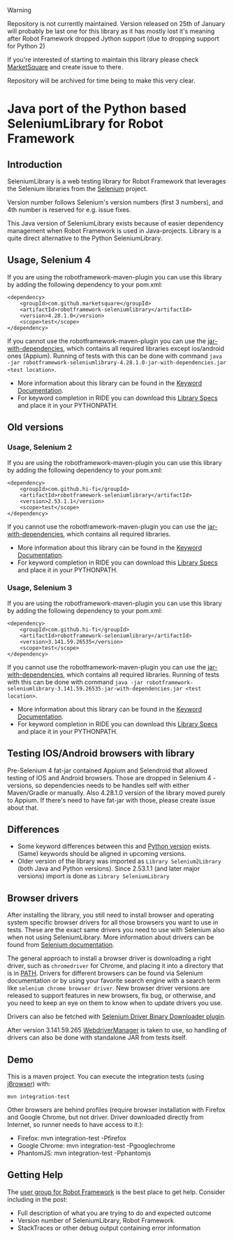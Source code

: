 > [!WARNING]  
> Repository is not currently maintained. Version released on 25th of January will probably be last one for this library as it has mostly lost it's meaning after Robot Framework dropped Jython support (due to dropping support for Python 2)
> 
> If you're interested of starting to maintain this library please check [MarketSquare](https://marketsquare.github.io/) and create issue to there.
> 
> Repository will be archived for time being to make this very clear.

# Java port of the Python based SeleniumLibrary for Robot Framework

## Introduction

SeleniumLibrary is a web testing library for Robot Framework that leverages
the Selenium libraries from the [Selenium](http://docs.seleniumhq.org) project.

Version number follows Selenium's version numbers (first 3 numbers), and 4th number is reserved for e.g. issue fixes.

This Java version of SeleniumLibrary exists because of easier dependency management when Robot Framework is used in Java-projects. Library is a quite direct alternative to the Python SeleniumLibrary.

## Usage, Selenium 4

If you are using the robotframework-maven-plugin you can
use this library by adding the following dependency to
your pom.xml:

    <dependency>
        <groupId>com.github.marketsquare</groupId>
        <artifactId>robotframework-seleniumlibrary</artifactId>
        <version>4.28.1.0</version>
        <scope>test</scope>
    </dependency>

If you cannot use the robotframework-maven-plugin you can use the
[jar-with-dependencies](https://repo1.maven.org/maven2/com/github/marketsquare/robotframework-seleniumlibrary/4.28.1.0/robotframework-seleniumlibrary-4.28.1.0-jar-with-dependencies.jar),
which contains all required libraries except ios/android ones (Appium). Running of tests with this can be done with command `java -jar robotframework-seleniumlibrary-4.28.1.0-jar-with-dependencies.jar <test location>`.

- More information about this library can be found in the
  [Keyword Documentation](https://repo1.maven.org/maven2/com/github/marketsquare/robotframework-seleniumlibrary/4.28.1.0/robotframework-seleniumlibrary-4.28.1.0.html).
- For keyword completion in RIDE you can download this
  [Library Specs](https://repo1.maven.org/maven2/com/github/marketsquare/robotframework-seleniumlibrary/4.28.1.0/robotframework-seleniumlibrary-4.28.1.0.xml)
  and place it in your PYTHONPATH.

## Old versions

### Usage, Selenium 2

If you are using the robotframework-maven-plugin you can
use this library by adding the following dependency to
your pom.xml:

    <dependency>
        <groupId>com.github.hi-fi</groupId>
        <artifactId>robotframework-seleniumlibrary</artifactId>
        <version>2.53.1.1</version>
        <scope>test</scope>
    </dependency>

If you cannot use the robotframework-maven-plugin you can use the
[jar-with-dependencies](https://repo1.maven.org/maven2/com/github/hi-fi/robotframework-seleniumlibrary/2.53.1.1/robotframework-seleniumlibrary-2.53.1.1-jar-with-dependencies.jar),
which contains all required libraries.

- More information about this library can be found in the
  [Keyword Documentation](https://repo1.maven.org/maven2/com/github/hi-fi/robotframework-seleniumlibrary/2.53.1.1/robotframework-seleniumlibrary-2.53.1.1.html).
- For keyword completion in RIDE you can download this
  [Library Specs](https://repo1.maven.org/maven2/com/github/hi-fi/robotframework-seleniumlibrary/2.53.1.1/robotframework-seleniumlibrary-2.53.1.1.xml)
  and place it in your PYTHONPATH.

### Usage, Selenium 3

If you are using the robotframework-maven-plugin you can
use this library by adding the following dependency to
your pom.xml:

    <dependency>
        <groupId>com.github.hi-fi</groupId>
        <artifactId>robotframework-seleniumlibrary</artifactId>
        <version>3.141.59.26535</version>
        <scope>test</scope>
    </dependency>

If you cannot use the robotframework-maven-plugin you can use the
[jar-with-dependencies](https://repo1.maven.org/maven2/com/github/hi-fi/robotframework-seleniumlibrary/3.141.59.26535/robotframework-seleniumlibrary-3.141.59.26535-jar-with-dependencies.jar),
which contains all required libraries. Running of tests with this can be done with command `java -jar robotframework-seleniumlibrary-3.141.59.26535-jar-with-dependencies.jar <test location>`.

- More information about this library can be found in the
  [Keyword Documentation](https://repo1.maven.org/maven2/com/github/hi-fi/robotframework-seleniumlibrary/3.141.59.26535/robotframework-seleniumlibrary-3.141.59.26535.html).
- For keyword completion in RIDE you can download this
  [Library Specs](https://repo1.maven.org/maven2/com/github/hi-fi/robotframework-seleniumlibrary/3.141.59.26535/robotframework-seleniumlibrary-3.141.59.26535.xml)
  and place it in your PYTHONPATH.

## Testing IOS/Android browsers with library

Pre-Selenium 4 fat-jar contained Appium and Selendroid that allowed testing of IOS and Android browsers. Those are dropped in Selenium 4 -versions,
so dependencies needs to be handles self with either Maven/Gradle or manually. Also 4.28.1.0 version of the library moved purely to Appium. If there's need to have fat-jar with those, please create issue about that.

## Differences

- Some keyword differences between this and [Python version](https://github.com/robotframework/SeleniumLibrary) exists. (Same) keywords should be aligned in upcoming versions.
- Older version of the library was imported as `Library Selenium2Library` (both Java and Python versions).
  Since 2.53.1.1 (and later major versions) import is done as `Library SeleniumLibrary`

## Browser drivers

After installing the library, you still need to install browser and
operating system specific browser drivers for all those browsers you
want to use in tests. These are the exact same drivers you need to use with
Selenium also when not using SeleniumLibrary. More information about
drivers can be found from [Selenium documentation](https://seleniumhq.github.io/selenium/docs/api/py/index.html#drivers).

The general approach to install a browser driver is downloading a right
driver, such as `chromedriver` for Chrome, and placing it into
a directory that is in [PATH](<https://en.wikipedia.org/wiki/PATH_(variable)>). Drivers for different browsers
can be found via Selenium documentation or by using your favorite
search engine with a search term like `selenium chrome browser driver`.
New browser driver versions are released to support features in
new browsers, fix bug, or otherwise, and you need to keep an eye on them
to know when to update drivers you use.

Drivers can also be fetched with [Selenium Driver Binary Downloader plugin](https://github.com/Ardesco/selenium-standalone-server-plugin).

After version 3.141.59.265 [WebdriverManager](https://github.com/bonigarcia/webdrivermanager) is taken to use, so handling of drivers can also be done with standalone JAR from tests itself.

## Demo

This is a maven project. You can execute the integration tests (using [jBrowser](https://github.com/machinepublishers/jbrowserdriver)) with:

    mvn integration-test

Other browsers are behind profiles
(require browser installation with Firefox and Google Chrome, but not driver. Driver downloaded directly from Internet, so runner needs to have access to it.):

- Firefox: mvn integration-test -Pfirefox
- Google Chrome: mvn integration-test -Pgooglechrome
- PhantomJS: mvn integration-test -Pphantomjs

## Getting Help

The [user group for Robot Framework](https://groups.google.com/forum/#!forum/robotframework-users)
is the best place to get help. Consider including in the post:

- Full description of what you are trying to do and expected outcome
- Version number of SeleniumLibrary, Robot Framework
- StackTraces or other debug output containing error information
